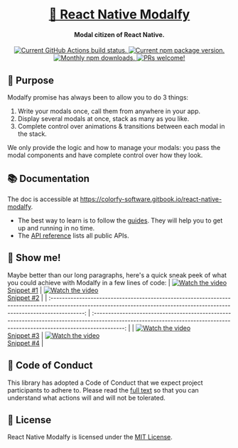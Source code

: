 <h1 align="center">
  <a href="https://colorfy-software.gitbook.io/react-native-modalfy/" target="_blank" rel="noopener noreferrer">
    🥞 React Native Modalfy
  </a>
</h1>

<h4 align="center">
  <strong>Modal citizen of React Native.</strong>
</h4>

<p align="center">
  <a href="https://github.com/colorfy-software/react-native-modalfy/actions">
    <img src="https://github.com/colorfy-software/react-native-modalfy/workflows/Test%20Suite/badge.svg?branch=main" alt="Current GitHub Actions build status." />
  </a>
  <a href="https://www.npmjs.org/package/react-native-modalfy">
    <img src="https://img.shields.io/npm/v/react-native-modalfy.svg?color=brightgreen" alt="Current npm package version." />
  </a>
  <a href="https://www.npmjs.org/package/react-native-modalfy">
    <img src="https://img.shields.io/npm/dm/react-native-modalfy.svg?maxAge=2592000" alt="Monthly npm downloads." />
  </a>
  <a href="https://colorfy-software.gitbook.io/react-native-modalfy/contributing">
    <img src="https://img.shields.io/badge/PRs-welcome-brightgreen.svg" alt="PRs welcome!" />
  </a>
</p>

## 🎯 Purpose

Modalfy promise has always been to allow you to do 3 things:
1. Write your modals once, call them from anywhere in your app.
2. Display several modals at once, stack as many as you like.
3. Complete control over animations & transitions between each modal in the stack.

We only provide the logic and how to manage your modals: you pass the modal components and have complete control over how they look.

## 📚 Documentation

The doc is accessible at https://colorfy-software.gitbook.io/react-native-modalfy.

- The best way to learn is to follow the [guides](https://colorfy-software.gitbook.io/react-native-modalfy/guides/stack). They will help you to get up and running in no time.
- The [API reference](https://colorfy-software.gitbook.io/react-native-modalfy/api/types) lists all public APIs.

## 🎥  Show me!

Maybe better than our long paragraphs, here's a quick
sneak peek of what you could achieve with Modalfy in a few lines of code:
| [![Watch the video](https://i.imgur.com/q8QFajL.gif)](https://youtu.be/usAU2pcURh8)<br/>[Snippet #1](https://gist.github.com/iremlopsum/77e8549735c6c6ba7a243ea453c10147)  | [![Watch the video](https://i.imgur.com/wF0hTBm.gif)](https://youtu.be/UPDSPjj4dyU)<br/>[Snippet #2](https://gist.github.com/iremlopsum/17b4804a142a39525160df22e67410ea) |
| :------------------------------------------------------------------------------------------------------------------------------------------------------------------------: | :-----------------------------------------------------------------------------------------------------------------------------------------------------------------------: |
| [![Watch the video](https://i.imgur.com/C79UD6B.gif)](https://youtu.be/LkHFK5zZMI8)<br/>[Snippet #3](https://gist.github.com/iremlopsum/b40640264335545bf3b9e39622f5c423 ) | [![Watch the video](https://i.imgur.com/Z6HsH59.gif)](https://youtu.be/AJ1P9e7iD38)<br/>[Snippet #4](https://gist.github.com/iremlopsum/f3dcb215d8e318c0d1912359fffd232b) |


## 🤝 Code of Conduct

This library has adopted a Code of Conduct that we expect project participants to adhere to. Please read the [full text](https://github.com/colorfy-software/react-native-modalfy/blob/master/CODE_OF_CONDUCT.md) so that you can understand what actions will and will not be tolerated.

## 📰 License

React Native Modalfy is licensed under the [MIT License](https://github.com/colorfy-software/react-native-modalfy/blob/master/LICENSE).
